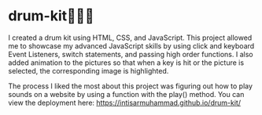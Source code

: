 # drum-kit🥁🥁🥁
I created a drum kit using HTML, CSS, and JavaScript. This project allowed me to showcase my advanced JavaScript skills by using click and keyboard Event Listeners, switch statements, and passing high order functions. I also added animation to the pictures so that when a key is hit or the picture is selected, the corresponding image is highlighted.

The process I liked the most about this project was figuring out how to play sounds on a website by using a function with the play() method.
You can view the deployment here: https://intisarmuhammad.github.io/drum-kit/
